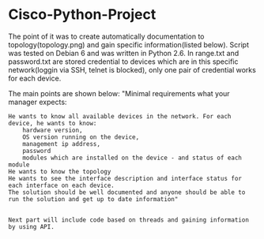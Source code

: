 # Cisco-Python-Project
The point of it was to create automatically documentation to topology(topology.png) and gain specific information(listed below). Script was tested on Debian 6 and was written in Python 2.6.
In range.txt and password.txt are stored credential to devices which are in this specific network(loggin via SSH, telnet is blocked), only one pair of credential works for each device.


The main points are shown below:
"Minimal requirements what your manager expects:

    He wants to know all available devices in the network. For each device, he wants to know:
        hardware version,
        OS version running on the device,
        management ip address,
        password
        modules which are installed on the device - and status of each module
    He wants to know the topology
    He wants to see the interface description and interface status for each interface on each device.
    The solution should be well documented and anyone should be able to run the solution and get up to date information"
    
    
    Next part will include code based on threads and gaining information by using API.
